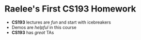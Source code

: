 # Raelee's First CS193 Homework

- **CS193** lectures are _fun_ and start with icebreakers
- Demos are _helpful_ in this course
- **CS193** has _great_ TAs
